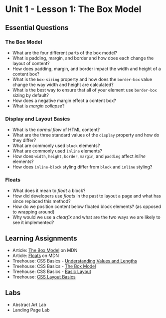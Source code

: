 # Unit 1 - Lesson 1: The Box Model

## Essential Questions
### The Box Model
* What are the four different parts of the box model?
* What is padding, margin, and border and how does each change the layout of content? 
* How does padding, margin, and border impact the width and height of a content box?
* What is the `box-sizing` property and how does the `border-box` value change the way width and height are calculated?
* What is the best way to ensure that all of your element use `border-box` sizing by default?
* How does a negative margin effect a content box?
* What is _margin collapse_?

### Display and Layout Basics
* What is the _normal flow_ of HTML content?
* What are the three standard values of the `display` property and how do they differ?
* What are commonly used `block` elements?
* What are commonly used `inline` elements?
* How does `width`, `height`, `border`, `margin`, and `padding` affect _inline_ elements?
* How does `inline-block` styling differ from `block` and `inline` styling?

### Floats
* What does it mean to _float_ a block?
* How did developers use _floats_ in the past to layout a page and what has since replaced this method?
* How do we position content below floated block elements? (as opposed to wrapping around)
* Why would we use a _clearfix_ and what are the two ways we are likely to see it implemented?

## Learning Assignments
* Article: [The Box Model](https://developer.mozilla.org/en-US/docs/Learn/CSS/Building_blocks/The_box_model) on MDN
* Article: [Floats](https://developer.mozilla.org/en-US/docs/Learn/CSS/CSS_layout/Floats) on MDN
* Treehouse: CSS Basics - [Understanding Values and Lengths](https://teamtreehouse.com/library/common-data-types)
* Treehouse: CSS Basics - [The Box Model](https://teamtreehouse.com/library/the-css-box-model)
* Treehouse: CSS Basics - [Basic Layout](https://teamtreehouse.com/library/width-and-height-properties)
* Treehouse: [CSS Layout Basics](https://teamtreehouse.com/library/css-layout-basics)

## Labs
* Abstract Art Lab
* Landing Page Lab
